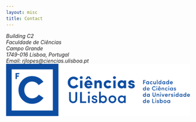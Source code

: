 ```yaml
---
layout: misc
title: Contact
---
```




<address>
	Building C2<br>
	Faculdade de Ciências<br>
	Campo Grande<br>
	1749-016 Lisboa, Portugal<br>
	Email: rjlopes<span style="display:none">obfuscate</span>@ciencias.ulisboa.pt
</address>


<img class="pull-left" src="/images/logo_fcul.png"/>  
